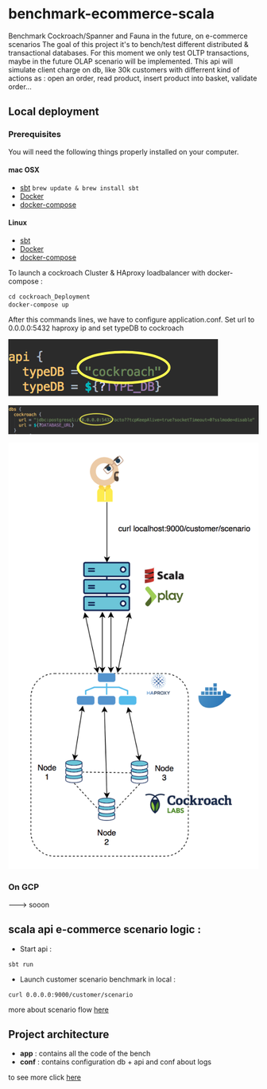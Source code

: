 # benchmark-ecommerce-scala
Benchmark Cockroach/Spanner and Fauna in the future, on e-commerce scenarios
The goal of this project it's to bench/test different distributed & transactional databases.
For this moment we only test OLTP transactions, maybe in the future OLAP scenario will be implemented.
This api will simulate client charge on db, like 30k customers with differrent kind of actions 
as : open an order, read product, insert product into basket, validate order...

## Local deployment

### Prerequisites

You will need the following things properly installed on your computer.

#### mac OSX

* [sbt](https://www.scala-sbt.org/1.x/docs/Installing-sbt-on-Mac.html)
`brew update & brew install sbt` 
* [Docker](https://docs.docker.com/docker-for-mac/install/) 
* [docker-compose](https://docs.docker.com/compose/install/) 

#### Linux

* [sbt](https://www.scala-sbt.org/0.13/docs/Installing-sbt-on-Linux.html) 
* [Docker](https://docs.docker.com/install/linux/docker-ce/ubuntu/) 
* [docker-compose](https://docs.docker.com/compose/install/) 


To launch a cockroach Cluster & HAproxy loadbalancer with docker-compose :

```
cd cockroach_Deployment
docker-compose up
```

After this commands lines, we have to configure application.conf.
Set url to 0.0.0.0:5432 haproxy ip and set typeDB to cockroach

![alt text](public/images/typeDB_config.png "Description goes here")


![alt text](public/images/url_config.png "Description goes here")


![alt text](public/images/global_stack_cockroach_local.png "global stack")

### On GCP 
 ---> sooon
## scala api e-commerce scenario logic :

* Start api :
```
sbt run
``` 

* Launch customer scenario benchmark in local : 
```
curl 0.0.0.0:9000/customer/scenario
``` 
more about scenario flow [here](docs/api-scenario-logic.md)

Project architecture 
-

* **app** : contains all the code of the bench
* **conf** : contains configuration db + api and conf about logs

to see more click [here](docs/archi-code.md)



